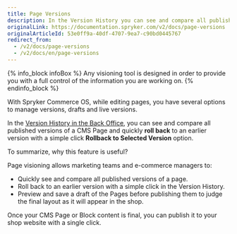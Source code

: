 ```yaml
---
title: Page Versions
description: In the Version History you can see and compare all published versions of a CMS Page and quickly roll back to an earlier version with a simple click.
originalLink: https://documentation.spryker.com/v2/docs/page-versions
originalArticleId: 53e0ff9a-40df-4707-9ea7-c90bd0445767
redirect_from:
  - /v2/docs/page-versions
  - /v2/docs/en/page-versions
---
```


{% info_block infoBox %}
Any visioning tool is designed in order to provide you with a full control of the information you are working on.
{% endinfo_block %}

With Spryker Commerce OS, while editing pages, you have several options to manage versions, drafts and live versions.

In the [Version History in the Back Office](/docs/scos/user/user-guides/{{page.version}}/back-office-user-guide/content/pages/managing-cms-page-versions.html), you can see and compare all published versions of a CMS Page and quickly **roll back** to an earlier version with a simple click **Rollback to Selected Version** option.

<!-- src="../../resources/images/cms/version-history-gif.gif" -->

To summarize, why this feature is useful?

Page visioning allows marketing teams and e-commerce managers to:

* Quickly see and compare all published versions of a page.
* Roll back to an earlier version with a simple click in the Version History.
* Preview and save a draft of the Pages before publishing them to judge the final layout as it will appear in the shop.

Once your CMS Page or Block content is final, you can publish it to your shop website with a single click.
